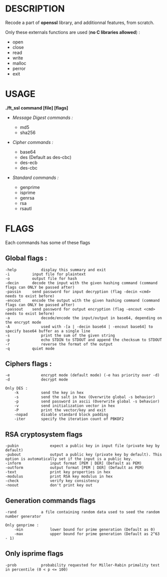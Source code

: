 DESCRIPTION
==

Recode a part of **openssl** library, and additionnal features, from scratch.

Only these externals functions are used (**no C libraries allowed**) :
* open
* close
* read
* write
* malloc
* perror
* exit



USAGE
==

**./ft_ssl command [file] [flags]**

- *Message Digest commands :*
    * md5
    * sha256

- *Cipher commands :*
    * base64
    * des       (Default as des-cbc)
    * des-ecb
    * des-cbc

- *Standard commands :*
    * genprime
    * isprime
    * genrsa
    * rsa
    * rsautl



FLAGS
==

Each commands has some of these flags

Global flags :
-
    -help           display this summary and exit
    -i          input file for plaintext
    -o          output file for hash
    -decin      decode the input with the given hashing command (command flags can ONLY be passed after)
    -passin     send password for input decryption (flag -decin <cmd> needs to exist before)
    -encout     encode the output with the given hashing command (command flags can ONLY be passed after)
    -passout    send password for output encryption (flag -encout <cmd> needs to exist before)
    -a              decode/encode the input/output in base64, depending on the encrypt mode
    -A              used with -[a | -decin base64 | -encout base64] to specify base64 buffer as a single line
    -s              print the sum of the given string
    -p              echo STDIN to STDOUT and append the checksum to STDOUT
    -r              reverse the format of the output
    -q          quiet mode

Ciphers flags :
-
    -e              encrypt mode (default mode) (-e has priority over -d)
    -d              decrypt mode

    Only DES :
        -k          send the key in hex
        -s          send the salt in hex (Overwrite global -s behavior)
        -p          send password in ascii (Overwrite global -s behavior)
        -v          send initialization vector in hex
        -P          print the vector/key and exit
        -nopad      disable standard block padding
        -iter       specify the iteration count of PBKDF2

RSA cryptosystem flags
-
    -pubin              expect a public key in input file (private key by default)
    -pubout             output a public key (private key by default). This option is automatically set if the input is a public key.
    -inform             input format [PEM | DER] (Default as PEM)
    -outform            output format [PEM | DER] (Default as PEM)
    -text               print key properties in hex
    -modulus            print RSA key modulus in hex
    -check              verify key consistency
    -noout              don't print key out

Generation commands flags
-
    -rand           a file containing random data used to seed the random number generator

    Only genprime :
        -min            lower bound for prime generation (Default as 0)
        -max            upper bound for prime generation (Default as 2^63 - 1)

Only isprime flags
-
    -prob           probability requested for Miller-Rabin primality test in percentile (0 < p <= 100)
